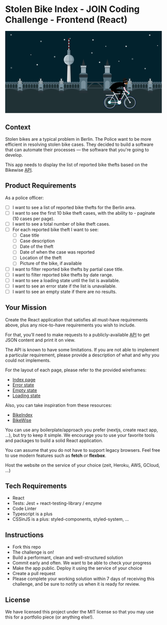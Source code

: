 # Stolen Bike Index - JOIN Coding Challenge - Frontend (React)
![JOIN Stolen Bike Cases](https://github.com/chiper-inc/React-Web-Coding-Challenge/blob/master/illustration.png)

## Context

Stolen bikes are a typical problem in Berlin. The Police want to be more efficient in resolving stolen bike cases. They decided to build a software that can automate their processes — the software that you're going to develop.

This app needs to display the list of reported bike thefts based on the Bikewise [API](https://www.bikewise.org/documentation/api_v2).

## Product Requirements

As a police officer:

- [ ] I want to see a list of reported bike thefts for the Berlin area.
- [ ] I want to see the first 10 bike theft cases, with the ability to - paginate (10 cases per page).
- [ ] I want to see a total number of bike theft cases.
- [ ] For each reported bike theft I want to see:
  - [ ] Case title
  - [ ] Case description
  - [ ] Date of the theft
  - [ ] Date of when the case was reported
  - [ ] Location of the theft
  - [ ] Picture of the bike, if available
- [ ] I want to filter reported bike thefts by partial case title.
- [ ] I want to filter reported bike thefts by date range.
- [ ] I want to see a loading state until the list is available.
- [ ] I want to see an error state if the list is unavailable.
- [ ] I want to see an empty state if there are no results.

## Your Mission

Create the React application that satisfies all must-have requirements above, plus any nice-to-have requirements you wish to include.

For that, you’ll need to make requests to a publicly-available [API](https://www.bikewise.org/documentation/api_v2) to get JSON content and print it on view. 

The API is known to have some limitations. If you are not able to implement a particular requirement, please provide a description of what and why you could not implements.

For the layout of each page, please refer to the provided wireframes:

- [Index page](./screens/index.png)
- [Error state](./screens/index_error.png)
- [Empty state](./screens/index_empty.png)
- [Loading state](./screens/index_loading.png)

Also, you can take inspiration from these resources:

- [BikeIndex](https://bikeindex.org/bikes?serial=&button=&location=Berlin&distance=100&stolenness=proximity)
- [BikeWise](https://bikewise.org)

You can use any boilerplate/approach you prefer (nextjs, create react app, ...), but try to keep it simple. We encourage you to use your favorite tools and packages to build a solid React application.

You can assume that you do not have to support legacy browsers. Feel free to use modern features such as **fetch** or **flexbox**.

Host the website on the service of your choice (zeit, Heroku, AWS, GCloud, ...)

## Tech Requirements

- React
- Tests: Jest + react-testing-library / enzyme
- Code Linter
- Typescript is a plus
- CSSinJS is a plus: styled-components, styled-system, ...

## Instructions

- Fork this repo
- The challenge is on!
- Build a performant, clean and well-structured solution
- Commit early and often. We want to be able to check your progress
- Make the app public. Deploy it using the service of your choice
- Create a pull request
- Please complete your working solution within 7 days of receiving this challenge, and be sure to notify us when it is ready for review.

## License

We have licensed this project under the MIT license so that you may use this for a portfolio piece (or anything else!).
